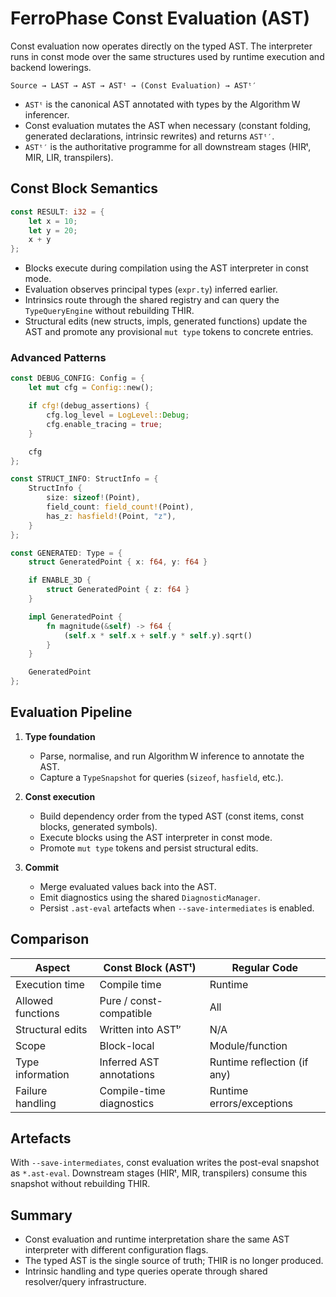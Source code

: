 # FerroPhase Const Evaluation (AST)

Const evaluation now operates directly on the typed AST. The interpreter runs in
const mode over the same structures used by runtime execution and backend
lowerings.

```
Source → LAST → AST → ASTᵗ → (Const Evaluation) → ASTᵗ′
```

- `ASTᵗ` is the canonical AST annotated with types by the Algorithm W inferencer.
- Const evaluation mutates the AST when necessary (constant folding, generated
  declarations, intrinsic rewrites) and returns `ASTᵗ′`.
- `ASTᵗ′` is the authoritative programme for all downstream stages (HIRᵗ, MIR,
  LIR, transpilers).

## Const Block Semantics

```rust
const RESULT: i32 = {
    let x = 10;
    let y = 20;
    x + y
};
```

- Blocks execute during compilation using the AST interpreter in const mode.
- Evaluation observes principal types (`expr.ty`) inferred earlier.
- Intrinsics route through the shared registry and can query the
  `TypeQueryEngine` without rebuilding THIR.
- Structural edits (new structs, impls, generated functions) update the AST and
  promote any provisional `mut type` tokens to concrete entries.

### Advanced Patterns

```rust
const DEBUG_CONFIG: Config = {
    let mut cfg = Config::new();

    if cfg!(debug_assertions) {
        cfg.log_level = LogLevel::Debug;
        cfg.enable_tracing = true;
    }

    cfg
};
```

```rust
const STRUCT_INFO: StructInfo = {
    StructInfo {
        size: sizeof!(Point),
        field_count: field_count!(Point),
        has_z: hasfield!(Point, "z"),
    }
};
```

```rust
const GENERATED: Type = {
    struct GeneratedPoint { x: f64, y: f64 }

    if ENABLE_3D {
        struct GeneratedPoint { z: f64 }
    }

    impl GeneratedPoint {
        fn magnitude(&self) -> f64 {
            (self.x * self.x + self.y * self.y).sqrt()
        }
    }

    GeneratedPoint
};
```

## Evaluation Pipeline

1. **Type foundation**
   - Parse, normalise, and run Algorithm W inference to annotate the AST.
   - Capture a `TypeSnapshot` for queries (`sizeof`, `hasfield`, etc.).

2. **Const execution**
   - Build dependency order from the typed AST (const items, const blocks,
     generated symbols).
   - Execute blocks using the AST interpreter in const mode.
   - Promote `mut type` tokens and persist structural edits.

3. **Commit**
   - Merge evaluated values back into the AST.
   - Emit diagnostics using the shared `DiagnosticManager`.
   - Persist `.ast-eval` artefacts when `--save-intermediates` is enabled.

## Comparison

| Aspect             | Const Block (ASTᵗ)               | Regular Code                  |
|--------------------|----------------------------------|-------------------------------|
| Execution time     | Compile time                     | Runtime                       |
| Allowed functions  | Pure / const-compatible          | All                           |
| Structural edits   | Written into ASTᵗ′               | N/A                           |
| Scope              | Block-local                      | Module/function               |
| Type information   | Inferred AST annotations          | Runtime reflection (if any)   |
| Failure handling   | Compile-time diagnostics         | Runtime errors/exceptions     |

## Artefacts

With `--save-intermediates`, const evaluation writes the post-eval snapshot as
`*.ast-eval`. Downstream stages (HIRᵗ, MIR, transpilers) consume this snapshot
without rebuilding THIR.

## Summary

- Const evaluation and runtime interpretation share the same AST interpreter with
  different configuration flags.
- The typed AST is the single source of truth; THIR is no longer produced.
- Intrinsic handling and type queries operate through shared resolver/query
  infrastructure.

